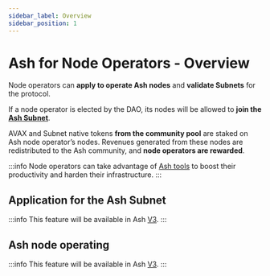 ```yaml
---
sidebar_label: Overview
sidebar_position: 1
---
```


# Ash for Node Operators - Overview

Node operators can **apply to operate Ash nodes** and **validate Subnets** for the protocol.

If a node operator is elected by the DAO, its nodes will be allowed to **join the [Ash Subnet](../ash-subnet/overview)**.

AVAX and Subnet native tokens **from the community pool** are staked on Ash node operator’s nodes. Revenues generated from these nodes are redistributed to the Ash community, and **node operators are rewarded**.

:::info
Node operators can take advantage of [Ash tools](../../tools) to boost their productivity and harden their infrastructure.
:::

## Application for the Ash Subnet

:::info
This feature will be available in Ash [V3](../roadmap).
:::

## Ash node operating

:::info
This feature will be available in Ash [V3](../roadmap).
:::
